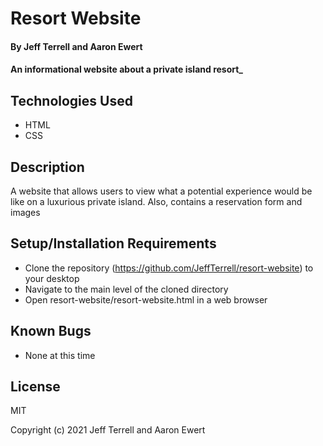 # Resort Website

#### By Jeff Terrell and **Aaron Ewert**

#### An informational website about a private island resort_

## Technologies Used

* HTML
* CSS

## Description

A website that allows users to view what a potential experience would be like on a luxurious 
private island. Also, contains a reservation form and images

## Setup/Installation Requirements

* Clone the repository (https://github.com/JeffTerrell/resort-website) to your desktop
* Navigate to the main level of the cloned directory
* Open resort-website/resort-website.html in a web browser


## Known Bugs

* None at this time

## License

MIT

Copyright (c) 2021 Jeff Terrell and Aaron Ewert